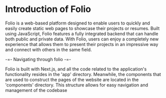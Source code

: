 # Introduction of Folio

Folio is a web-based platform designed to enable users to quickly and easily
create static web pages to showcase their projects or resumes. Built using JavaScript,
Folio features a fully integrated backend that can handle both public and private data. With Folio, 
users can enjoy a completely new experience that allows them to present their projects in an impressive 
way and connect with others in the same field.


-=- Navigating through folio -=-

Folio is built with Next.js, and all the code related to the application's functionality resides 
in the 'app' directory. Meanwhile, the components that are used to construct the pages of
the website are located in the 'components' directory. This structure
allows for easy navigation and management of the codebase
